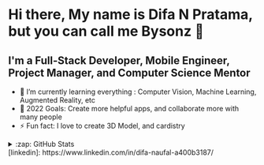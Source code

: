 # Hi there, My name is Difa N Pratama, but you can call me Bysonz 👋

## I'm a Full-Stack Developer, Mobile Engineer, Project Manager, and Computer Science Mentor

- 🌱 I’m currently learning everything : Computer Vision, Machine Learning, Augmented Reality, etc 
- 🥅 2022 Goals: Create more helpful apps, and collaborate more with many people
- ⚡ Fun fact: I love to create 3D Model, and cardistry
<!-- 
### Connect with me:

[![website](./img/linkedin-light.svg)](https://www.linkedin.com/in/difa-naufal-a400b3187/)
[![website](./img/linkedin-dark.svg)](https://www.linkedin.com/in/difa-naufal-a400b3187/)
<br />
<br />
 -->
<details>
  <summary>:zap: GitHub Stats</summary>

  <img align="left" alt="Bysonz07's GitHub Stats" src="https://github-readme-stats.vercel.app/api?username=bysonz07&show_icons=true&hide_border=false&title_color=ff652f&icon_color=FFE400&bg_color=09131B&text_color=ffffff&border_color=0c1a25" />

</details>
[linkedin]: https://www.linkedin.com/in/difa-naufal-a400b3187/


